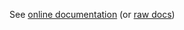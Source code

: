 See [online documentation](https://app.gitbook.com/@ucd-calvin/s/calvin/data/fourth-assessment) (or [raw docs](../../../documentation/data/fourth-assessment-data.md))
